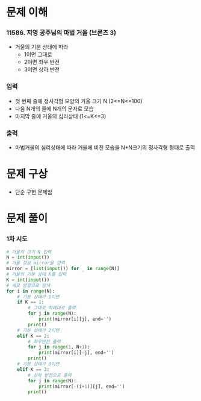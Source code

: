 # 문제 이해
### 11586. 지영 공주님의 마법 거울 (브론즈 3)
* 거울의 기분 상태에 따라
    * 1이면 그대로
    * 2이면 좌우 반전
    * 3이면 상하 반전
### 입력
* 첫 번째 줄에 정사각형 모양의 거울 크기 N (2<=N<=100)
* 다음 N개의 줄에 N개의 문자로 모습
* 마지막 줄에 거울의 심리상태 (1<=K<=3)
### 출력
* 마법거울의 심리상태에 따라 거울에 비친 모습을 N*N크기의 정사각형 형태로 출력
# 문제 구상
* 단순 구현 문제임
# 문제 풀이
### 1차 시도
```python
# 거울의 크기 N 입력
N = int(input())
# 거울 정보 mirror을 입력
mirror = [list(input()) for _ in range(N)]
# 거울의 기분 상태 K를 입력
K = int(input())
# 세로 방향으로 탐색
for i in range(N):
    # 기분 상태가 1이면
    if K == 1:
        # 그대로 차례대로 출력
        for j in range(N):
            print(mirror[i][j], end='')
        print()
    # 기분 상태가 2이면
    elif K == 2:
        # 좌우반전 출력
        for j in range(1, N+1):
            print(mirror[i][-j], end='')
        print()
    # 기분 상태가 3이면
    elif K == 3:
        # 상하 반전으로 출력
        for j in range(N):
            print(mirror[-(i+1)][j], end='')
        print()
```